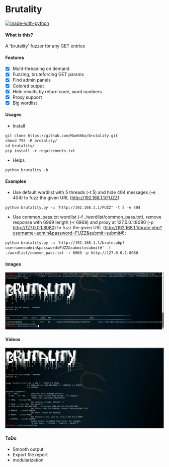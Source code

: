 # Brutality

[![made-with-python](https://img.shields.io/badge/Made%20with-Python-1f425f.svg)](https://www.python.org/)

#### What is this?
A 'brutality' fuzzer for any GET entries

#### Features
- [x] Multi-threading on demand
- [x] Fuzzing, bruteforcing GET params
- [x] Find admin panels
- [x] Colored output
- [x] Hide results by return code, word numbers
- [x] Proxy support
- [x] Big wordlist

#### Usages
- Install
```
git clone https://github.com/ManhNho/brutality.git
chmod 755 -R brutality/
cd brutality/
pip install -r requirements.txt
```
- Helps
```
python brutality -h
```

#### Examples
- Use default wordlist with 5 threads (-t 5) and hide 404 messages (–e 404) to fuzz the given URL (http://192.168.1.1/FUZZ):
```
python brutality.py -u 'http://192.168.1.1/FUZZ' -t 5 -e 404
```

- Use common_pass.txt wordlist (-f ./wordlist/common_pass.txt), remove response with 6969 length (-r 6969) and proxy at 127.0.0.1:8080 (-p http://127.0.0.1:8080) to fuzz the given URL (http://192.168.1.1/brute.php?username=admin&password=FUZZ&submit=submit#):
```
python brutality.py -u 'http://192.168.1.1/brute.php?username=admin&password=FUZZ&submit=submit#' -f ./wordlist/common_pass.txt -r 6969 -p http://127.0.0.1:8080
```

#### Images
![Example](/demo/Example.PNG)

#### Videos
[![Demo](/demo/Screenshot.png)](https://www.youtube.com/watch?v=1JQIjRVzVYA "Demo")

#### ToDo
- Smooth output
- Export file report
- modularization
